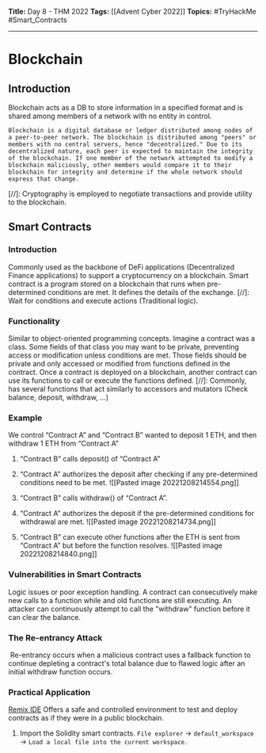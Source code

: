 **Title:** Day 8 - THM 2022
**Tags:** [[Advent Cyber 2022]]
**Topics:** #TryHackMe #Smart_Contracts

---
# Blockchain
## Introduction
Blockchain acts as a DB to store information in a specified format and is shared among members of a network with no entity in control.

```ad-info
Blockchain is a digital database or ledger distributed among nodes of a peer-to-peer network. The blockchain is distributed among "peers" or members with no central servers, hence "decentralized." Due to its decentralized nature, each peer is expected to maintain the integrity of the blockchain. If one member of the network attempted to modify a blockchain maliciously, other members would compare it to their blockchain for integrity and determine if the whole network should express that change.
```

[//]: Cryptography is employed to negotiate transactions and provide utility to the blockchain.

## Smart Contracts
### Introduction
Commonly used as the backbone of DeFi applications (Decentralized Finance applications) to support a cryptocurrency on a blockchain.
Smart contract is a program stored on a blockchain that runs when pre-determined conditions are met. It defines the details of the exchange.
[//]: Wait for conditions and execute actions (Traditional logic).

### Functionality
Similar to object-oriented programming concepts.
Imagine a contract was a class. Some fields of that class you may want to be private, preventing access or modification unless conditions are met. Those fields should be private and only accessed or modified from functions defined in the contract.
Once a contract is deployed on a blockchain, another contract can use its functions to call or execute the functions defined.
[//]: Commonly, has several functions that act similarly to accessors and mutators (Check balance, deposit, withdraw, …)

### Example
We control “Contract A” and “Contract B” wanted to deposit 1 ETH, and then withdraw 1 ETH from “Contract A”

1. “Contract B” calls deposit() of “Contract A”

2. “Contract A” authorizes the deposit after checking if any pre-determined conditions need to be met.
![[Pasted image 20221208214554.png]]

3. “Contract B” calls withdraw() of “Contract A”.

4. “Contract A” authorizes the deposit if the pre-determined conditions for withdrawal are met.
![[Pasted image 20221208214734.png]]

5. “Contract B” can execute other functions after the ETH is sent from “Contract A” but before the function resolves.
![[Pasted image 20221208214840.png]]

### Vulnerabilities in Smart Contracts
Logic issues or poor exception handling.
A contract can consecutively make new calls to a function while and old functions are still executing. An attacker can continuously attempt to call the "withdraw" function before it can clear the balance.

### The Re-entrancy Attack
 Re-entrancy occurs when a malicious contract uses a fallback function to continue depleting a contract's total balance due to flawed logic after an initial withdraw function occurs.

### Practical Application
[Remix IDE](https://remix.ethereum.org/) Offers a safe and controlled environment to test and deploy contracts as if they were in a public blockchain.

1. Import the Solidity smart contracts. ``File explorer`` → ``default_workspace`` → ``Load a local file into the current workspace.``
